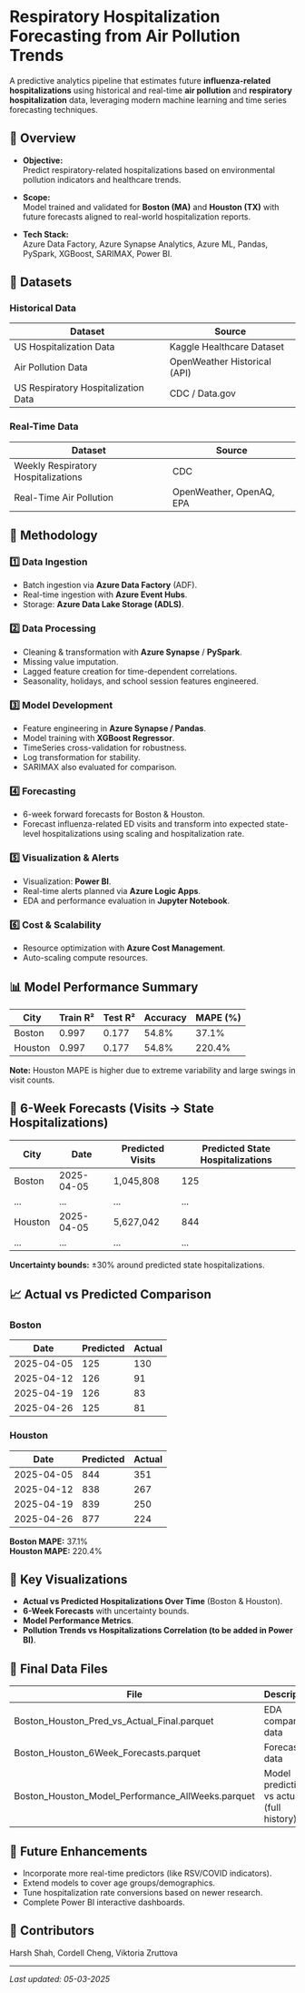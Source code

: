 # Respiratory Hospitalization Forecasting from Air Pollution Trends

A predictive analytics pipeline that estimates future **influenza-related hospitalizations** using historical and real-time **air pollution** and **respiratory hospitalization** data, leveraging modern machine learning and time series forecasting techniques.



## 🔎 Overview

- **Objective:**  
  Predict respiratory-related hospitalizations based on environmental pollution indicators and healthcare trends.
  
- **Scope:**  
  Model trained and validated for **Boston (MA)** and **Houston (TX)** with future forecasts aligned to real-world hospitalization reports.

- **Tech Stack:**  
  Azure Data Factory, Azure Synapse Analytics, Azure ML, Pandas, PySpark, XGBoost, SARIMAX, Power BI.



## 📂 Datasets

### Historical Data

| Dataset | Source |
|---------|--------|
| US Hospitalization Data | Kaggle Healthcare Dataset |
| Air Pollution Data | OpenWeather Historical (API) |
| US Respiratory Hospitalization Data | CDC / Data.gov |

### Real-Time Data

| Dataset | Source |
|---------|--------|
| Weekly Respiratory Hospitalizations | CDC |
| Real-Time Air Pollution | OpenWeather, OpenAQ, EPA |



## 🔧 Methodology

### 1️⃣ **Data Ingestion**
- Batch ingestion via **Azure Data Factory** (ADF).
- Real-time ingestion with **Azure Event Hubs**.
- Storage: **Azure Data Lake Storage (ADLS)**.

### 2️⃣ **Data Processing**
- Cleaning & transformation with **Azure Synapse** / **PySpark**.
- Missing value imputation.
- Lagged feature creation for time-dependent correlations.
- Seasonality, holidays, and school session features engineered.

### 3️⃣ **Model Development**
- Feature engineering in **Azure Synapse / Pandas**.
- Model training with **XGBoost Regressor**.
- TimeSeries cross-validation for robustness.
- Log transformation for stability.
- SARIMAX also evaluated for comparison.

### 4️⃣ **Forecasting**
- 6-week forward forecasts for Boston & Houston.
- Forecast influenza-related ED visits and transform into expected state-level hospitalizations using scaling and hospitalization rate.

### 5️⃣ **Visualization & Alerts**
- Visualization: **Power BI**.
- Real-time alerts planned via **Azure Logic Apps**.
- EDA and performance evaluation in **Jupyter Notebook**.

### 6️⃣ **Cost & Scalability**
- Resource optimization with **Azure Cost Management**.
- Auto-scaling compute resources.



## 📊 Model Performance Summary

| City | Train R² | Test R² | Accuracy | MAPE (%) |
|------|----------|---------|----------|----------|
| Boston | 0.997 | 0.177 | 54.8% | 37.1% |
| Houston | 0.997 | 0.177 | 54.8% | 220.4% |

**Note:** Houston MAPE is higher due to extreme variability and large swings in visit counts.



## 🔮 6-Week Forecasts (Visits → State Hospitalizations)

| City | Date | Predicted Visits | Predicted State Hospitalizations |
|------|------|------------------|---------------------------------|
| Boston | 2025-04-05 | 1,045,808 | 125 |
| ... | ... | ... | ... |
| Houston | 2025-04-05 | 5,627,042 | 844 |
| ... | ... | ... | ... |

**Uncertainty bounds:** ±30% around predicted state hospitalizations.



## 📈 Actual vs Predicted Comparison

### Boston

| Date | Predicted | Actual |
|------|-----------|--------|
| 2025-04-05 | 125 | 130 |
| 2025-04-12 | 126 | 91 |
| 2025-04-19 | 126 | 83 |
| 2025-04-26 | 125 | 81 |

### Houston

| Date | Predicted | Actual |
|------|-----------|--------|
| 2025-04-05 | 844 | 351 |
| 2025-04-12 | 838 | 267 |
| 2025-04-19 | 839 | 250 |
| 2025-04-26 | 877 | 224 |

**Boston MAPE:** 37.1%  
**Houston MAPE:** 220.4%



## 📌 Key Visualizations

- **Actual vs Predicted Hospitalizations Over Time** (Boston & Houston).
- **6-Week Forecasts** with uncertainty bounds.
- **Model Performance Metrics**.
- **Pollution Trends vs Hospitalizations Correlation (to be added in Power BI)**.



## 📁 Final Data Files

| File | Description |
|------|-------------|
| Boston_Houston_Pred_vs_Actual_Final.parquet | EDA comparison data |
| Boston_Houston_6Week_Forecasts.parquet | Forecast data |
| Boston_Houston_Model_Performance_AllWeeks.parquet | Model predictions vs actuals (full history) |



## 🚀 Future Enhancements

- Incorporate more real-time predictors (like RSV/COVID indicators).
- Extend models to cover age groups/demographics.
- Tune hospitalization rate conversions based on newer research.
- Complete Power BI interactive dashboards.



## 👏 Contributors

Harsh Shah, Cordell Cheng, Viktoria Zruttova

---

_Last updated: 05-03-2025_
